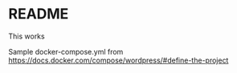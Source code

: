 # README

This works

Sample docker-compose.yml from https://docs.docker.com/compose/wordpress/#define-the-project

